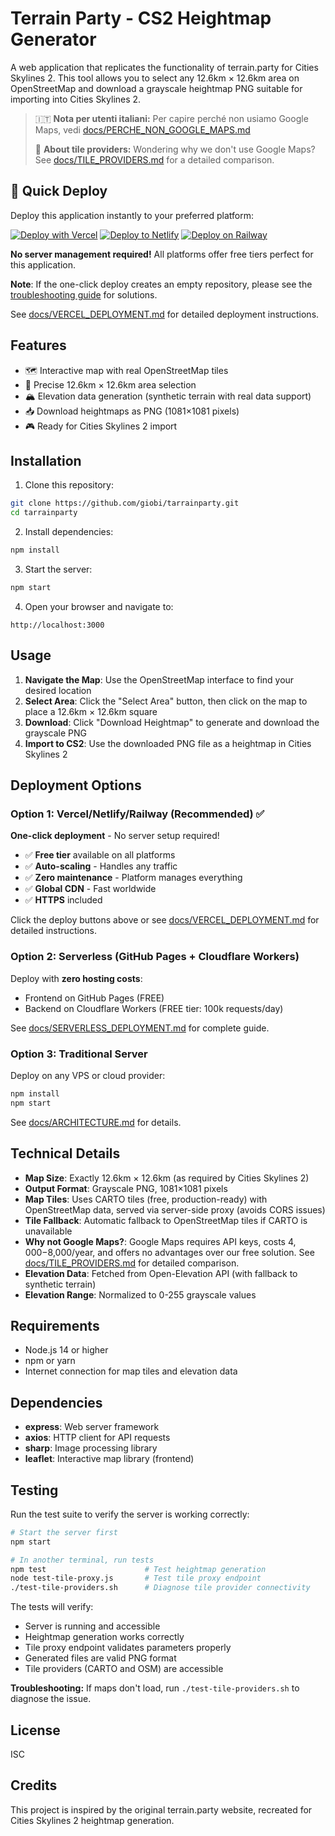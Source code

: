 # Terrain Party - CS2 Heightmap Generator

A web application that replicates the functionality of terrain.party for Cities Skylines 2. This tool allows you to select any 12.6km × 12.6km area on OpenStreetMap and download a grayscale heightmap PNG suitable for importing into Cities Skylines 2.

> 🇮🇹 **Nota per utenti italiani:** Per capire perché non usiamo Google Maps, vedi [docs/PERCHE_NON_GOOGLE_MAPS.md](docs/PERCHE_NON_GOOGLE_MAPS.md)
>
> 📖 **About tile providers:** Wondering why we don't use Google Maps? See [docs/TILE_PROVIDERS.md](docs/TILE_PROVIDERS.md) for a detailed comparison.

## 🚀 Quick Deploy

Deploy this application instantly to your preferred platform:

[![Deploy with Vercel](https://vercel.com/button)](https://vercel.com/new/clone?repository-url=https://github.com/giobi/tarrainparty)
[![Deploy to Netlify](https://www.netlify.com/img/deploy/button.svg)](https://app.netlify.com/start/deploy?repository=https://github.com/giobi/tarrainparty)
[![Deploy on Railway](https://railway.app/button.svg)](https://railway.app/new/template?template=https://github.com/giobi/tarrainparty)

**No server management required!** All platforms offer free tiers perfect for this application.

**Note**: If the one-click deploy creates an empty repository, please see the [troubleshooting guide](docs/VERCEL_DEPLOYMENT.md#empty-repository-after-one-click-deploy) for solutions.

See [docs/VERCEL_DEPLOYMENT.md](docs/VERCEL_DEPLOYMENT.md) for detailed deployment instructions.

## Features

- 🗺️ Interactive map with real OpenStreetMap tiles
- 📏 Precise 12.6km × 12.6km area selection
- 🏔️ Elevation data generation (synthetic terrain with real data support)
- 📥 Download heightmaps as PNG (1081×1081 pixels)
- 🎮 Ready for Cities Skylines 2 import

## Installation

1. Clone this repository:
```bash
git clone https://github.com/giobi/tarrainparty.git
cd tarrainparty
```

2. Install dependencies:
```bash
npm install
```

3. Start the server:
```bash
npm start
```

4. Open your browser and navigate to:
```
http://localhost:3000
```

## Usage

1. **Navigate the Map**: Use the OpenStreetMap interface to find your desired location
2. **Select Area**: Click the "Select Area" button, then click on the map to place a 12.6km × 12.6km square
3. **Download**: Click "Download Heightmap" to generate and download the grayscale PNG
4. **Import to CS2**: Use the downloaded PNG file as a heightmap in Cities Skylines 2

## Deployment Options

### Option 1: Vercel/Netlify/Railway (Recommended) ✅

**One-click deployment** - No server setup required!

- ✅ **Free tier** available on all platforms
- ✅ **Auto-scaling** - Handles any traffic
- ✅ **Zero maintenance** - Platform manages everything
- ✅ **Global CDN** - Fast worldwide
- ✅ **HTTPS** included

Click the deploy buttons above or see [docs/VERCEL_DEPLOYMENT.md](docs/VERCEL_DEPLOYMENT.md) for detailed instructions.

### Option 2: Serverless (GitHub Pages + Cloudflare Workers)

Deploy with **zero hosting costs**:
- Frontend on GitHub Pages (FREE)
- Backend on Cloudflare Workers (FREE tier: 100k requests/day)

See [docs/SERVERLESS_DEPLOYMENT.md](docs/SERVERLESS_DEPLOYMENT.md) for complete guide.

### Option 3: Traditional Server

Deploy on any VPS or cloud provider:
```bash
npm install
npm start
```

See [docs/ARCHITECTURE.md](docs/ARCHITECTURE.md#deployment) for details.

## Technical Details

- **Map Size**: Exactly 12.6km × 12.6km (as required by Cities Skylines 2)
- **Output Format**: Grayscale PNG, 1081×1081 pixels
- **Map Tiles**: Uses CARTO tiles (free, production-ready) with OpenStreetMap data, served via server-side proxy (avoids CORS issues)
- **Tile Fallback**: Automatic fallback to OpenStreetMap tiles if CARTO is unavailable
- **Why not Google Maps?**: Google Maps requires API keys, costs $4,000-$8,000/year, and offers no advantages over our free solution. See [docs/TILE_PROVIDERS.md](docs/TILE_PROVIDERS.md) for detailed comparison.
- **Elevation Data**: Fetched from Open-Elevation API (with fallback to synthetic terrain)
- **Elevation Range**: Normalized to 0-255 grayscale values

## Requirements

- Node.js 14 or higher
- npm or yarn
- Internet connection for map tiles and elevation data

## Dependencies

- **express**: Web server framework
- **axios**: HTTP client for API requests
- **sharp**: Image processing library
- **leaflet**: Interactive map library (frontend)

## Testing

Run the test suite to verify the server is working correctly:

```bash
# Start the server first
npm start

# In another terminal, run tests
npm test                      # Test heightmap generation
node test-tile-proxy.js       # Test tile proxy endpoint
./test-tile-providers.sh      # Diagnose tile provider connectivity
```

The tests will verify:
- Server is running and accessible
- Heightmap generation works correctly
- Tile proxy endpoint validates parameters properly
- Generated files are valid PNG format
- Tile providers (CARTO and OSM) are accessible

**Troubleshooting:** If maps don't load, run `./test-tile-providers.sh` to diagnose the issue.

## License

ISC

## Credits

This project is inspired by the original terrain.party website, recreated for Cities Skylines 2 heightmap generation.
